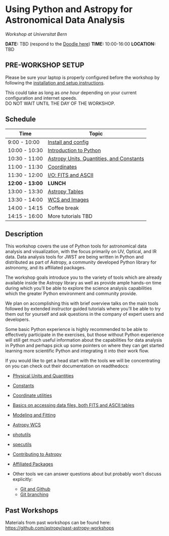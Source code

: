 Using Python and Astropy for Astronomical Data Analysis
=======================================================
*Workshop at Universitat Bern*

**DATE:** TBD (respond to the [Doodle here](https://doodle.com/poll/mnbw5hhg9nf3sn6v))
**TIME:** 10:00-16:00
**LOCATION:** TBD

## PRE-WORKSHOP SETUP
Please be sure your laptop is properly configured before the workshop by following the
[installation and setup instructions](00-Install_and_Setup).

This could take as long as *one hour* depending on your current configuration and internet speeds.  
DO NOT WAIT UNTIL THE DAY OF THE WORKSHOP.

## Schedule
| Time              | Topic    |
|-------------------|----------|
|9:00 - 10:00    | [Install and config](00-Install_and_Setup)
|10:00 - 10:30   | [Introduction to Python](02-PythonIntro) |
|10:30 - 11:00  | [Astropy Units, Quantities, and Constants](03-UnitsQuantities) | 
|11:00 - 11:30 | [Coordinates](04-Coordinates) | 
|11:30 - 12:00 | [I/O: FITS and ASCII](05-FITS) |
|**12:00 - 13:00**| **LUNCH** | *On your own* |
|13:00 - 13:30 | [Astropy Tables](06-Tables) |
|13:30 - 14:00 | [WCS and Images](08-WCS) |
|14:00 - 14:15 | Coffee break | 
|14:15 - 16:00 | More tutorials TBD | 

## Description
This workshop covers the use of Python tools for astronomical data analysis and visualization, with the focus primarily
on UV, Optical, and IR data. Data analysis tools for JWST are being written in Python and distributed as part of Astropy,
a community developed Python library for astronomy,  and its affiliated packages.

The workshop goals introduce you to the variety of tools which are already available inside the Astropy library as
well as provide ample hands-on time during which you’ll be able to explore the science analysis capabilities which the
greater Python environment and community provide.

We plan on accomplishing this with brief overview talks on the main tools followed by extended instructor guided tutorials
where you’ll be able to try them out for yourself and ask questions in the company of expert users and developers.  

Some basic Python experience is highly recommended to be able to effectively participate in the exercises,
but those without Python experience will still get much useful information about the capabilities for data analysis in
Python and perhaps pick up some pointers on where they can get started learning more scientific Python and integrating
it into their work flow.

If you would like to get a head start with the tools we will be concentrating on you can check out their documentation on readthedocs:

* [Physical Units and Quantities](http://docs.astropy.org/en/stable/units/index.html)
* [Constants](http://docs.astropy.org/en/stable/constants/index.html)
* [Coordinate utilities](http://docs.astropy.org/en/stable/coordinates/index.html)
* [Basics on accessing data files, both FITS and ASCII tables](http://docs.astropy.org/en/stable/io/unified.html)
* [Modeling and Fitting](http://docs.astropy.org/en/stable/modeling/index.html)
* [Astropy WCS](http://docs.astropy.org/en/stable/wcs/index.html)
* [photutils](http://photutils.readthedocs.io/)
* [specutils](https://specutils.readthedocs.io/)
* [Contributing to Astropy](http://docs.astropy.org/en/stable/development/workflow/development_workflow.html)
* [Affiliated Packages](http://www.astropy.org/affiliated/)

* Other tools we can answer questions about but probably won't discuss explicitly:
  * [Git and Github](https://guides.github.com/activities/hello-world/)
  * [Git branching](https://learngitbranching.js.org/) 

## Past Workshops

Materials from past workshops can be found here:
https://github.com/astropy/past-astropy-workshops
